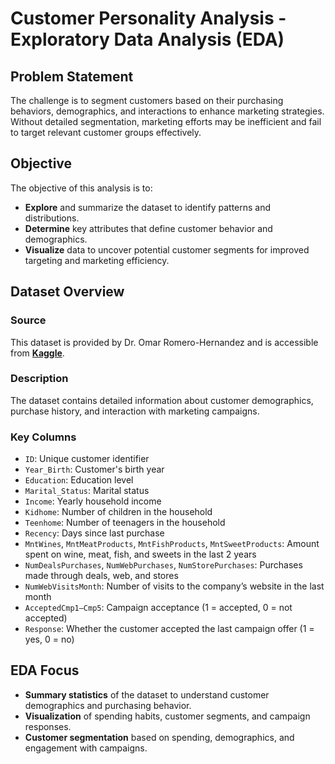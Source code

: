 # Customer Personality Analysis - Exploratory Data Analysis (EDA)

## Problem Statement

The challenge is to segment customers based on their purchasing behaviors, demographics, and interactions to enhance marketing strategies. Without detailed segmentation, marketing efforts may be inefficient and fail to target relevant customer groups effectively.

## Objective

The objective of this analysis is to:
- **Explore** and summarize the dataset to identify patterns and distributions.
- **Determine** key attributes that define customer behavior and demographics.
- **Visualize** data to uncover potential customer segments for improved targeting and marketing efficiency.

## Dataset Overview

### Source
This dataset is provided by Dr. Omar Romero-Hernandez and is accessible from **[Kaggle](https://www.kaggle.com/omarromero/marketing-data)**.

### Description
The dataset contains detailed information about customer demographics, purchase history, and interaction with marketing campaigns.

### Key Columns
- `ID`: Unique customer identifier
- `Year_Birth`: Customer's birth year
- `Education`: Education level
- `Marital_Status`: Marital status
- `Income`: Yearly household income
- `Kidhome`: Number of children in the household
- `Teenhome`: Number of teenagers in the household
- `Recency`: Days since last purchase
- `MntWines`, `MntMeatProducts`, `MntFishProducts`, `MntSweetProducts`: Amount spent on wine, meat, fish, and sweets in the last 2 years
- `NumDealsPurchases`, `NumWebPurchases`, `NumStorePurchases`: Purchases made through deals, web, and stores
- `NumWebVisitsMonth`: Number of visits to the company’s website in the last month
- `AcceptedCmp1–Cmp5`: Campaign acceptance (1 = accepted, 0 = not accepted)
- `Response`: Whether the customer accepted the last campaign offer (1 = yes, 0 = no)

## EDA Focus
- **Summary statistics** of the dataset to understand customer demographics and purchasing behavior.
- **Visualization** of spending habits, customer segments, and campaign responses.
- **Customer segmentation** based on spending, demographics, and engagement with campaigns.
